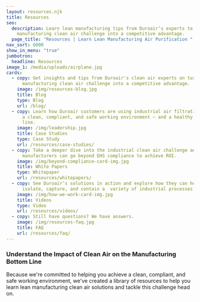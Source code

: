 ```yaml
---
layout: resources.njk
title: Resources
seo:
  description: Learn lean manufacturing tips from Duroair’s experts to turn the
    manufacturing clean air challenge into a competitive advantage.
  page_title: "Resources | Learn Lean Manufacturing Air Purification "
nav_sort: 6000
show_in_menu: "true"
jumbotron:
  headline: Resources
image_1: /media/uploads/airplane.jpg
cards:
  - copy: Get insights and tips from Duroair's clean air experts on turning the
      manufacturing clean air challenge into a competitive advantage.
    image: /img/resources-blog.jpg
    title: Blog
    type: Blog
    url: /blog/
  - copy: Learn how Duroair customers are using industrial air filtration to provide
      a clean, compliant, and safe working environment – and a healthy bottom
      line.
    image: /img/leadership.jpg
    title: Case Studies
    type: Case Study
    url: /resources/case-studies/
  - copy: Take a deeper dive into the industrial clean air challenge and how
      manufacturers can go beyond EHS compliance to achieve ROI.
    image: /img/beyond-compliance-card-img.jpg
    title: White Papers
    type: Whitepaper
    url: /resources/whitepapers/
  - copy: See Duroair’s solutions in action and explore how they can help you
      isolate, capture, and contain a  variety of industrial processes.
    image: /img/how-we-work-card-img.jpg
    title: Videos
    type: Video
    url: /resources/videos/
  - copy: Still have questions? We have answers.
    image: /img/resources-faq.jpg
    title: FAQ
    url: /resources/faq/
---
```

### Understand the Impact of Clean Air on the Manufacturing Bottom Line

Because we're committed to helping you achieve a clean, compliant, and safe working environment, we've created a library of resources to help you learn lean manufacturing clean air solutions and tackle this challenge head on.